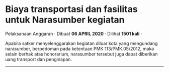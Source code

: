 Biaya transportasi dan fasilitas untuk Narasumber kegiatan
==========================================================

Pelaksanaan Anggaran · Dibuat **06 APRIL 2020** · Dilihat **1501 kali** ·

Apabila satker menyelenggarakan kegiatan diluar kota yang mengundang narasumber, berpedoman pada ketentuan PMK 113/PMK.05/2012, maka selain berhak atas honorarium, narasumber tersebut juga dapat diberikan uang transport dan penginapan.

  

  

  
  
  

* * *